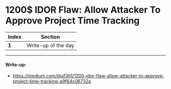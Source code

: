 # 1200$ IDOR Flaw: Allow Attacker To Approve Project Time Tracking

Index | Section
--- | ---
**1** | Write-up of the day

___


#### Write-up: 

* https://medium.com/@a13h1/1200-idor-flaw-allow-attacker-to-approve-project-time-tracking-a9f64c06732a
